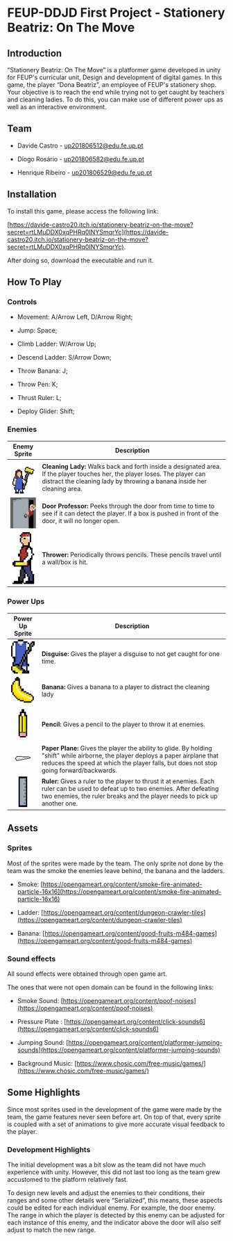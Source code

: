 # FEUP-DDJD First Project - Stationery Beatriz: On The Move

## Introduction

“Stationery Beatriz: On The Move” is a platformer game developed in unity for
FEUP's curricular unit, Design and development of digital games. In this game,
the player “Dona Beatriz”, an employee of FEUP's stationery shop. Your objective
is to reach the end while trying not to get caught by teachers and cleaning
ladies. To do this, you can make use of different power ups as well as an
interactive environment.

## Team

- Davide Castro - up201806512@edu.fe.up.pt

- Diogo Rosário - up201806582@edu.fe.up.pt

- Henrique Ribeiro - up201806529@edu.fe.up.pt

## Installation

To install this game, please access the following link:

[https://davide-castro20.itch.io/stationery-beatriz-on-the-move?secret=rtLMuDDX0xqPHRq0INYSmqrYc](https://davide-castro20.itch.io/stationery-beatriz-on-the-move?secret=rtLMuDDX0xqPHRq0INYSmqrYc).

After doing so, download the executable and run it.

## How To Play

### Controls

- Movement: A/Arrow Left, D/Arrow Right;

- Jump: Space;

- Climb Ladder: W/Arrow Up;

- Descend Ladder: S/Arrow Down;

- Throw Banana: J;

- Throw Pen: K;

- Thrust Ruler: L;

- Deploy Glider: Shift;

### Enemies

|                    Enemy Sprite                    | Description                                                                                                                                                                                             |
| :------------------------------------------------: | ------------------------------------------------------------------------------------------------------------------------------------------------------------------------------------------------------- |
| ![Cleaning Lady Sprite](./images/cleaningLady.png) | **Cleaning Lady:** Walks back and forth inside a designated area. If the player touches her, the player loses. The player can distract the cleaning lady by throwing a banana inside her cleaning area. |
|    ![Door Enemy Sprite](./images/doorProf.png)     | **Door Professor:** Peeks through the door from time to time to see if it can detect the player. If a box is pushed in front of the door, it will no longer open.                                       |
|   ![Pencil Thrower Sprite](./images/thrower.png)   | **Thrower:** Periodically throws pencils. These pencils travel until a wall/box is hit.                                                                                                                 |

### Power Ups

|                    Power Up Sprite                     | Description                                                                                                                                                                                                                 |
| :----------------------------------------------------: | --------------------------------------------------------------------------------------------------------------------------------------------------------------------------------------------------------------------------- |
|       ![Disguise Sprite](./images/disguise.png)        | **Disguise:** Gives the player a disguise to not get caught for one time.                                                                                                                                                   |
|         ![Banana Sprite](./images/banana.png)          | **Banana:** Gives a banana to a player to distract the cleaning lady                                                                                                                                                        |
|         ![Pencil Sprite](./images/pencil.png)          | **Pencil:** Gives a pencil to the player to throw it at enemies.                                                                                                                                                            |
| ![Paper Plane Thrower Sprite](./images/paperPlane.png) | **Paper Plane:** Gives the player the ability to glide. By holding "shift" while airborne, the player deploys a paper airplane that reduces the speed at which the player falls, but does not stop going forward/backwards. |
|          ![Ruler Sprite](./images/ruler.png)           | **Ruler:** Gives a ruler to the player to thrust it at enemies. Each ruler can be used to defeat up to two enemies. After defeating two enemies, the ruler breaks and the player needs to pick up another one.              |

## Assets

### Sprites

Most of the sprites were made by the team. The only sprite not done by the team
was the smoke the enemies leave behind, the banana and the ladders.

- Smoke:
  [https://opengameart.org/content/smoke-fire-animated-particle-16x16](https://opengameart.org/content/smoke-fire-animated-particle-16x16)

- Ladder:
  [https://opengameart.org/content/dungeon-crawler-tiles](https://opengameart.org/content/dungeon-crawler-tiles)

- Banana:
  [https://opengameart.org/content/good-fruits-m484-games](https://opengameart.org/content/good-fruits-m484-games)

### Sound effects

All sound effects were obtained through open game art.

The ones that were not open domain can be found in the following links:

- Smoke Sound:
  [https://opengameart.org/content/poof-noises](https://opengameart.org/content/poof-noises)

- Pressure Plate :
  [https://opengameart.org/content/click-sounds6](https://opengameart.org/content/click-sounds6)

- Jumping Sound:
  [https://opengameart.org/content/platformer-jumping-sounds](https://opengameart.org/content/platformer-jumping-sounds)

- Background Music:
  [https://www.chosic.com/free-music/games/](https://www.chosic.com/free-music/games/)

## Some Highlights

Since most sprites used in the development of the game were made by the team,
the game features never seen before art. On top of that, every sprite is coupled
with a set of animations to give more accurate visual feedback to the player.

### Development Highlights

The initial development was a bit slow as the team did not have much experience
with unity. However, this did not last too long as the team grew accustomed to
the platform relatively fast.

To design new levels and adjust the enemies to their conditions, their ranges
and some other details were “Serialized”, this means, these aspects could be
edited for each individual enemy. For example, the door enemy. The range in
which the player is detected by this enemy can be adjusted for each instance of
this enemy, and the indicator above the door will also self adjust to match the
new range.
